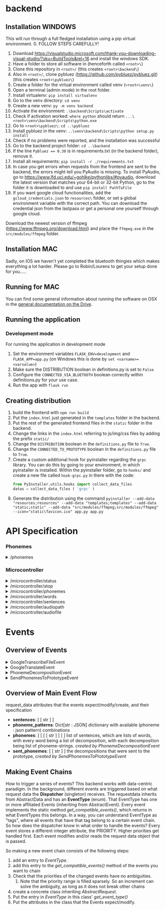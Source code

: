 # backend

## Installation WINDOWS
This will run through a full fledged installation using a pip virtual environment. 
0. FOLLOW STEPS CAREFULLY!
1. Download https://visualstudio.microsoft.com/thank-you-downloading-visual-studio/?sku=BuildTools&rel=16 and install the windows SDK.
2. Have a folder to store all software in (henceforth called `<root>\`)
3. Clone this repository in `<root>/` (this creates `<root>\backend\`)
4. Also in `<root>/`, clone pybluez (https://github.com/pybluez/pybluez.git) (this creates `<root>\pybluez\`)
5. Create a folder for the virtual environment called venv (`<root>\venv\`)
6. Open a terminal (admin mode) in the root folder.
7. Install virtualenv: `pip install virtualenv`
8. Go to the venv directory: `cd venv`
9. Create a new venv: `py -m venv backend`
10. Activate the environment: `.\backend\Scripts\activate`
11. Check if activation worked: `where python` should return `...\<root>\venv\backend\Scripts\python.exe`
12. Go to `<root>\pybluez\`: `cd ..\pybluez`
13. Install pybluez in the venv: `..\venv\backend\Scripts\python setup.py install`
14. Check if no problems were reported, and the installation was successful
15. Go to the backend project folder: `cd ..\backend`
16. If the line `PyBluez == 0.30` is in requirements.txt (in the backend folder), remove it. 
17. Install all requirements: `pip install -r ./requirements.txt`
18. In case you get errors when requests from the frontend are sent to the backend, the errors might tell you PyAudio is missing. To install PyAudio, go to https://www.lfd.uci.edu/~gohlke/pythonlibs/#pyaudio, download the latest version that matches your 64-bit or 32-bit Python, go to the folder it is downloaded to and use `pip install PathToFile`
19. If you want google cloud functionalities, add the `gcloud_credentials.json` to `resources\` folder, or set a global environment variable with the correct path. You can download the credential json from the lastpass or get a personal one yourself through google cloud.

Download the newest version of ffmpeg (https://www.ffmpeg.org/download.html) and place the `ffmpeg.exe` in the `src/modules/ffmpeg` folder.

## Installation MAC
Sadly, on IOS we haven't yet completed the bluetooth thingies which makes everything a lot harder. Please go to Robin/Lourens to get your setup done for you.....

## Running for MAC
You can find some general information about running the software on OSX in the [general documentation on the Drive](https://docs.google.com/document/d/1RFTCGX0A7BAd-lvrdRqAtj_ZibQ0j-yJanyfVRDa4ME/edit).


## Running the application
### Development mode
For running the application in development mode
1. Set the environment variables `FLASK_ENV=development` and `FLASK_APP=app.py` (on Windows this is done by `set <varname>=<varvalue>`)
2. Make sure the DISTRIBUTION boolean in definitions.py is set to `False`
3. Configure the `CONNECTED_VIA_BLUETOOTH` boolean correctly within definitions.py for your use case.
4. Run the app with `flask run`

## Creating distribution
1. build the frontend with `npm run build`
2. Put the `index.html` just generated in the `templates` folder in the backend.
3. Put the rest of the generated frontend files in the `static` folder in the backend.
4. Change the links in the `index.html` referring to js/img/css files by adding the prefix `static/`
5. Change the `DISTRIBUTION` boolean in the `definitions.py` file to `True`.
6. Change the `CONNECTED_TO_PROTOTYPE` boolean in the `definitions.py` file to `True`. 
7. Create a custom additional hook for pyinstaller regarding the `grpc` library. You can do this by going to your environment, in which pyinstaller is installed. Within the pyinstaller folder, go to `hooks/` and create a new file called `hook-grpc.py` in there with the code:
    ```python
    from PyInstaller.utils.hooks import collect_data_files
    datas = collect_data_files ( 'grpc' )
    ```
8. Generate the distribution using the command `pyinstaller --add-data "resources;resources" --add-data "templates;templates" --add-data "static;static" --add-data "src/modules/ffmpeg;src/modules/ffmpeg" --icon="static\favicon.ico" app.py app.py`

# API Specification

### Phonemes
<details>
<summary>/phonemes</summary>

get the phonemes which can be send to the microcontroller

REQUEST:

    GET /api/v1/phonemes

EXAMPLE RESULT:

    {'phonemes' : ['K', 'AE', 'A']}

</details>

### Microcontroller
<details>
<summary>/microcontroller/status</summary>

//NOT IMPLEMENTED

REQUEST:

    GET /api/v1/microcontroller/status

RESULT:

    {metrics for status}

</details>

<details>
<summary>/microcontroller/stop</summary>

//NOT IMPLEMENTED
Stop all haptic activity on the microcontroller.

REQUEST:

    GET /api/v1/microcontroller/stop

RESULT:

    {succes or nah}

</details>

<details>
<summary>/microcontroller/phonemes</summary>

Send a phoneme to the microcontroller directly

REQUEST:

    POST /api/v1/microcontroller/phonemes

BODY

    {'phonemes': ['K', 'L']}

EXAMPLE CURL (windows)

    curl -H "Content-Type: application/json" -d "{ \"phonemes\": [\"K\", \"M\"] }" http://localhost:5000/api/v1/microcontroller/phonemes

RESULT:

    200 if OK

</details>

<details>
<summary>/microcontroller/words</summary>

Send a list of words to the prototype, returns the phoneme breakdown.

REQUEST:

    POST /api/v1/microcontroller/words

BODY

    {'words': ['Team', 'Treat']}

EXAMPLE CURL (windows)

    curl -H "Content-Type: application/json" -d "{ \"words\": [\"Team\", \"Treat\"] }" http://localhost:5000/api/v1/microcontroller/words

RESULT:

    {
        "words" : ["Team", "HART"],
        "decomposition" : [
        {
            "phonemes" : ["T", "IY", "M"]
        },

        {
            "phonemes" : ["T", "R", "IY", "T]
        },
    ]}, 
    200 if OK

</details>

<details>
<summary>/microcontroller/sentences</summary>

Send a list of sentences to the prototype, returns the translation and fires microcontroller.

REQUEST:

    POST /api/v1/microcontroller/sentences

BODY

    {'sentences': ['This is sentence one.', 'This is sentence two.'], 'language': 'language abbreviated string'}
The 'language abbreviated string' can be either
1. 'en' for English
2. 'nl' for Dutch
3. 'de' for German
4. 'fr' for French
5. 'ru' for Russian

RESULT:

    {
        "sentences" : ["This is sentence one", "This is sentence two"],
        "translation" : ["Translation of sentence one", "Translation of sentence two"]
    }, 
    200 if OK

</details>

<details>
<summary>/microcontroller/audiopath</summary>

Send an audiopath of a file, fires microcontroller, and return transcription and translation.

REQUEST:

    POST /api/v1/microcontroller/audiopath

BODY

    {
        'path': 'C:\Users\user\Documents\file.flac'
        'source_language' : 'nl'
        'target_language' : 'en'
    }

EXAMPLE CURL (windows)

    curl -H "Content-Type: application/json" -d "{ \"path\": \"C:\\Projects\\tryout\\sound1channel.flac\", \"source_language\": \"nl\", \"target_language\": \"en\" }" http://localhost:5000/api/v1/microcontroller/audiopath

RESULT:

    {
        "transcription" : ["This is sentence one", "This is sentence two"],
        "translation" : ["Translation of sentence one", "Translation of sentence two"]
    }, 
    200 if OK

</details>

<details>
<summary>/microcontroller/audiofile</summary>

Send an audiofile, fires microcontroller, and return transcription and translation. This request is a bit different, as it is not a json post, but a multipart form. This multipart form contains two fields, one which is the audiofile in bytes, the second one which is the parameters in a json dumped to string. See the curl / body.

REQUEST:

    POST /api/v1/microcontroller/audiofile

BODY

    <form action="/microcontroller/audiofile" method="post" enctype="multipart/form-data">
    File: <input type="file" name="file"><br>
    Data: <input type="text" name="data"><br>
    <input type="submit" value="Submit">
    </form>

EXAMPLE PYTHON REQUEST (cus curl would be a bitch for this one)

    file = open(FILE_PATH, "rb")
	data = {"source_language": "nl", "target_language": "en", "type": "audio/flac"}
    # package stuff to send and perform POST request
	values = {"file": (FILE_PATH, file, "audio/flac"),
			"data" : ('data', json.dumps(data), 'application/json')}
	
	response = requests.post(URL, files=values)

RESULT:

    {
        "transcription" : ["This is sentence one", "This is sentence two"],
        "translation" : ["Translation of sentence one", "Translation of sentence two"]
    }, 
    200 if OK


</details>

# Events

## Overview of Events
<details>
<summary>GoogleTranscribeFileEvent</summary>
Transforms a local audio file into text written in given source language.

- Expects: 
    - _path_ which is a string filepath to the audio file
    - *audio_type* type of audio file
    - *spoken_language* 
- Modifies:
- Creates: _sentences_ result of the transcription: consecutive audio portions transcribed into sentences
    - currently in [SpeechRecognitionResult format](https://cloud.google.com/speech-to-text/docs/reference/rest/v1/speech/recognize#speechrecognitionresult): 

</details>

<details>
<summary>GoogleTranslateEvent</summary>

- Expects: 
    - *original_sentences*: list of lists with original strings
    - *source_language*
    - *target_language*
- Modifies:
- Creates: *translated_sentences* , list of [raw response bodies of the translate api](https://cloud.google.com/translate/docs/reference/rest/v2/translate#response-body)

</details>

<details>
<summary>PhonemeDecompositionEvent</summary>
Transforms an English sentence into phonemes

- Expects: _words_, which is an ordered list of strings representing the sentence, each string being a word.
- Modifies:
- Creates: _phonemes_, List of phonemes for each possibility of a word, for each word in the sentence (_words_)

</details>

<details>
<summary>SendPhonemesToPrototypeEvent</summary>

Event that sends given phonemes to prototype

- Expects: 
    - _phonemes_, 3 dimensional list of strings: list of words, with every word being a list of decomposition, with each decomposition being list of phoneme-strings.
    - *phoneme_patterns* dictionary with (phoneme : json pattern) combinations
- Creates: 
    - *sent_phonemes*, list 

</details>

## Overview of Main Event Flow

request_data attributes that the events expect/modify/create, and their specification
- **sentences**: [ [ str ] ] 
- **phoneme_patterns**: Dict[str : JSON] dictionary with  available (phoneme : json pattern) combinations
- **phonemes**: [ [ [ [ str ] ] ] ] list of sentences, which are lists of words, with every word being a list of decomposition, with each decomposition being list of phoneme-strings. _created by PhonemeDecompositionEvent_
- **sent_phonemes**:  [ [ str ] ] the decompositions that were sent to the prototype, _created by SendPhonemesToPrototypeEvent_

## Making Event Chains

How to trigger a series of events? This backend works with data-centric paradigm. In the background, different events are triggered based on what request data the **Dispatcher** (singleton) receives. The requestdata inherits from AbstractData and has an **EventType** (enum). That EventType has one or more affiliated Events (inheriting from AbstractEvent). Every event implements the static method *get_compatible_events()*, which returns in what EventTypes this belongs. In a way, you can understand EventType as "tags", where all events that have that tag belong to a certain event chain. So how does the dispatcher know in what order to handle the events? Every event stores a different integer attribute, the PRIORITY. Higher priorities get handled first. Each event modifies and/or reads the request data object that is passed.

So making a new event chain consists of the following steps:

1. add an entry to *EventType*.
2. add this entry to the *get_compatible_events()* method of the events you want to chain
3. Check that the priorities of the changed events have no ambiguities.
   1. Note that the priority range is filled sparsely. So an increment can solve the ambiguity, as long as it does not break other chains
4. create a concrete class inheriting *AbstractRequest*.
5. Put the entry in *EventType* in this class' *get_event_type()*
6. Put the attributes in the class that the Events expect/modify.